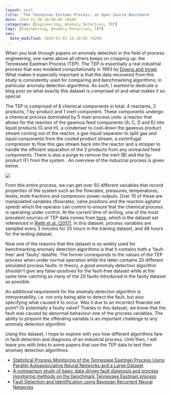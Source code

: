 ```yaml
---
layout: post
title: 'The Tennessee Eastman Process: an Open Source Benchmark'
date: 2019-11-30 10:09:09 +0100
categories: [Engineering, Anomaly Detection, TEP]
tags: [Engineering, Anomaly Detection, TEP]
seo:
  date_modified: 2020-01-01 14:10:05 +0200
---
```


When you look through papers on anomaly detection in the field of process engineering, one name above all others keeps on cropping up: the Tennessee Eastman Process (TEP). The TEP is essentially a real industrial process that was modeled computationally in 1993 by [Downs and Vogel](https://www.sciencedirect.com/science/article/pii/009813549380018I). What makes it especially important is that the data recovered from this study is consistently used for comparing and benchmarking algorithms; in  particular anomaly detection algorithms. As such, I wanted to dedicate a blog post on what exactly this dataset is comprised of and what makes it so special.

The TEP is comprised of 8 chemical components in total: 4 reactants, 2 products, 1 by-product and 1 inert component. These components undergo a chemical process dominated by 5 main process units: a reactor that allows for the reaction of the gaseous feed components (A, C, D and E) into liquid products (G and H), a condenser to cool-down the gaseous product stream coming out of the reactor, a gas-liquid separator to split gas and liquid components from the cooled product stream, a centrifugal compressor to flow this gas stream back into the reactor and a stripper to handle the efficient separation of the 2 products from any unreacted feed components. There is also a purge to remove the inert (B) and the by-product (F) from the system . An overview of the industrial process is given below. 

![](https://www.ieee-dataport.org/sites/default/files/TE_flow.jpg)

From this entire process, we can get over 50 different variables that record properties of the system such as the flowrates, pressures, temperatures, levels, mole fractions and compressor power outputs. Over 10 of these are manipulated variables (flowrates, valve positions and the reaction agitator speed) which the operator can control to ensure that the chemical process is operating under control. At the current time of writing, one of the most prevalent sources of TEP data comes from [here](https://dataverse.harvard.edu/dataset.xhtml?persistentId=doi:10.7910/DVN/6C3JR1), which is the dataset set referenced in [Rieth et al. (2017)](https://link.springer.com/chapter/10.1007/978-3-319-60384-1_6). In this dataset, process variables are sampled every 3 minutes for 25 hours in the training dataset, and 48 hours for the testing dataset. 

Now one of the reasons that this dataset is so widely used for benchmarking anomaly detection algorithms is that it contains both a 'fault-free' and 'faulty' datafile. The former corresponds to the values of the TEP process when under normal operation while the latter contains 20 different simulated process faults. In theory, a good anomaly detection algorithm shouldn't give any false-positives for the fault-free dataset while at the same time catching as many of the 20 faults introduced in the faulty dataset as possible. 

An additional requirement for the anomaly detection algorithm is interpretability, i.e. not only being able to detect the fault, but also specifying what caused it to occur. Was it due to an incorrect flowrate set point? Or potentially a faulty valve? Thanks to this dataset, we know that the fault was caused by abnormal behaviour one of the process variables. The ability to pinpoint the offending variable is an important challenge to any anomaly detection algorithm. 

Using this dataset, I hope to explore with you how different algorithms fare in fault detection and diagnosis of an industrial process. Until then, I will leave you with links to some papers that use the TEP data to test their anomaly detection algorithms. 

* [Statistical Process Monitoring of the Tennessee Eastman Process Using Parallel Autoassociative Neural Networks and a Large Dataset](https://www.mdpi.com/2227-9717/7/7/411/htm)
* [A comparison study of basic data-driven fault diagnosis and process monitoring methods on the benchmark Tennessee Eastman process](https://www.sciencedirect.com/science/article/pii/S0959152412001503)
* [Fault Detection and Identification using Bayesian Recurrent Neural Networks](https://arxiv.org/abs/1911.04386)

